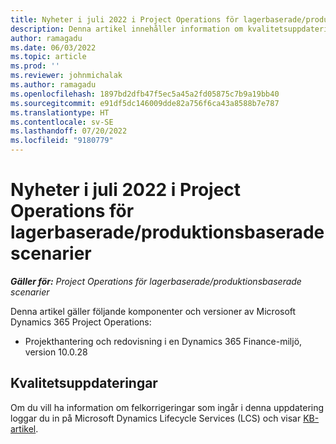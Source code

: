 ```yaml
---
title: Nyheter i juli 2022 i Project Operations för lagerbaserade/produktionsbaserade scenarier
description: Denna artikel innehåller information om kvalitetsuppdateringarna som är tillgängliga i juli 2022-versionen av Microsoft Dynamics 365 Project Operations för resurs-/produktionsbaserade scenarier.
author: ramagadu
ms.date: 06/03/2022
ms.topic: article
ms.prod: ''
ms.reviewer: johnmichalak
ms.author: ramagadu
ms.openlocfilehash: 1897bd2dfb47f5ec5a45a2fd05875c7b9a19bb40
ms.sourcegitcommit: e91df5dc146009dde82a756f6ca43a8588b7e787
ms.translationtype: HT
ms.contentlocale: sv-SE
ms.lasthandoff: 07/20/2022
ms.locfileid: "9180779"
---
```

# <a name="whats-new-or-changed-in-project-operations-july-2022-for-stockedproduction-based-scenarios"></a>Nyheter i juli 2022 i Project Operations för lagerbaserade/produktionsbaserade scenarier

_**Gäller för:** Project Operations för lagerbaserade/produktionsbaserade scenarier_

Denna artikel gäller följande komponenter och versioner av Microsoft Dynamics 365 Project Operations:

- Projekthantering och redovisning i en Dynamics 365 Finance-miljö, version 10.0.28

## <a name="quality-updates"></a>Kvalitetsuppdateringar

Om du vill ha information om felkorrigeringar som ingår i denna uppdatering loggar du in på Microsoft Dynamics Lifecycle Services (LCS) och visar [KB-artikel](https://fix.lcs.dynamics.com/Issue/Details?bugId=694438).
